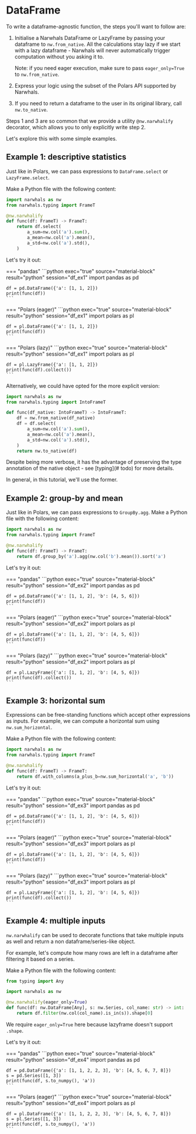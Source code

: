 # DataFrame

To write a dataframe-agnostic function, the steps you'll want to follow are:

1. Initialise a Narwhals DataFrame or LazyFrame by passing your dataframe to `nw.from_native`.
    All the calculations stay lazy if we start with a lazy dataframe - Narwhals will never automatically trigger computation without you asking it to.
   
    Note: if you need eager execution, make sure to pass `eager_only=True` to `nw.from_native`.

2. Express your logic using the subset of the Polars API supported by Narwhals.
3. If you need to return a dataframe to the user in its original library, call `nw.to_native`.

Steps 1 and 3 are so common that we provide a utility `@nw.narwhalify` decorator, which allows you
to only explicitly write step 2.

Let's explore this with some simple examples.

## Example 1: descriptive statistics

Just like in Polars, we can pass expressions to
`DataFrame.select` or `LazyFrame.select`.

Make a Python file with the following content:
```python exec="1" source="above" session="df_ex1"
import narwhals as nw
from narwhals.typing import FrameT

@nw.narwhalify
def func(df: FrameT) -> FrameT:
    return df.select(
        a_sum=nw.col('a').sum(),
        a_mean=nw.col('a').mean(),
        a_std=nw.col('a').std(),
    )
```
Let's try it out:

=== "pandas"
    ```python exec="true" source="material-block" result="python" session="df_ex1"
    import pandas as pd

    df = pd.DataFrame({'a': [1, 1, 2]})
    print(func(df))
    ```

=== "Polars (eager)"
    ```python exec="true" source="material-block" result="python" session="df_ex1"
    import polars as pl

    df = pl.DataFrame({'a': [1, 1, 2]})
    print(func(df))
    ```

=== "Polars (lazy)"
    ```python exec="true" source="material-block" result="python" session="df_ex1"
    import polars as pl

    df = pl.LazyFrame({'a': [1, 1, 2]})
    print(func(df).collect())
    ```

Alternatively, we could have opted for the more explicit version:
```python
import narwhals as nw
from narwhals.typing import IntoFrameT

def func(df_native: IntoFrameT) -> IntoFrameT:
    df = nw.from_native(df_native)
    df = df.select(
        a_sum=nw.col('a').sum(),
        a_mean=nw.col('a').mean(),
        a_std=nw.col('a').std(),
    )
    return nw.to_native(df)
```
Despite being more verbose, it has the advantage of preserving the type annotation of the native
object - see [typing](# todo) for more details.

In general, in this tutorial, we'll use the former.

## Example 2: group-by and mean

Just like in Polars, we can pass expressions to `GroupBy.agg`.
Make a Python file with the following content:
```python exec="1" source="above" session="df_ex2"
import narwhals as nw
from narwhals.typing import FrameT

@nw.narwhalify
def func(df: FrameT) -> FrameT:
    return df.group_by('a').agg(nw.col('b').mean()).sort('a')
```
Let's try it out:

=== "pandas"
    ```python exec="true" source="material-block" result="python" session="df_ex2"
    import pandas as pd

    df = pd.DataFrame({'a': [1, 1, 2], 'b': [4, 5, 6]})
    print(func(df))
    ```

=== "Polars (eager)"
    ```python exec="true" source="material-block" result="python" session="df_ex2"
    import polars as pl

    df = pl.DataFrame({'a': [1, 1, 2], 'b': [4, 5, 6]})
    print(func(df))
    ```

=== "Polars (lazy)"
    ```python exec="true" source="material-block" result="python" session="df_ex2"
    import polars as pl

    df = pl.LazyFrame({'a': [1, 1, 2], 'b': [4, 5, 6]})
    print(func(df).collect())
    ```

## Example 3: horizontal sum

Expressions can be free-standing functions which accept other expressions as inputs.
For example, we can compute a horizontal sum using `nw.sum_horizontal`.

Make a Python file with the following content:
```python exec="1" source="above" session="df_ex3"
import narwhals as nw
from narwhals.typing import FrameT

@nw.narwhalify
def func(df: FrameT) -> FrameT:
    return df.with_columns(a_plus_b=nw.sum_horizontal('a', 'b'))
```
Let's try it out:

=== "pandas"
    ```python exec="true" source="material-block" result="python" session="df_ex3"
    import pandas as pd

    df = pd.DataFrame({'a': [1, 1, 2], 'b': [4, 5, 6]})
    print(func(df))
    ```

=== "Polars (eager)"
    ```python exec="true" source="material-block" result="python" session="df_ex3"
    import polars as pl

    df = pl.DataFrame({'a': [1, 1, 2], 'b': [4, 5, 6]})
    print(func(df))
    ```

=== "Polars (lazy)"
    ```python exec="true" source="material-block" result="python" session="df_ex3"
    import polars as pl

    df = pl.LazyFrame({'a': [1, 1, 2], 'b': [4, 5, 6]})
    print(func(df).collect())
    ```

## Example 4: multiple inputs

`nw.narwhalify` can be used to decorate functions that take multiple inputs as well and
return a non dataframe/series-like object.

For example, let's compute how many rows are left in a dataframe after filtering it based
on a series.

Make a Python file with the following content:
```python exec="1" source="above" session="df_ex4"
from typing import Any

import narwhals as nw

@nw.narwhalify(eager_only=True)
def func(df: nw.DataFrame[Any], s: nw.Series, col_name: str) -> int:
    return df.filter(nw.col(col_name).is_in(s)).shape[0]
```

We require `eager_only=True` here because lazyframe doesn't support `.shape`.

Let's try it out:

=== "pandas"
    ```python exec="true" source="material-block" result="python" session="df_ex4"
    import pandas as pd

    df = pd.DataFrame({'a': [1, 1, 2, 2, 3], 'b': [4, 5, 6, 7, 8]})
    s = pd.Series([1, 3])
    print(func(df, s.to_numpy(), 'a'))
    ```

=== "Polars (eager)"
    ```python exec="true" source="material-block" result="python" session="df_ex4"
    import polars as pl

    df = pl.DataFrame({'a': [1, 1, 2, 2, 3], 'b': [4, 5, 6, 7, 8]})
    s = pl.Series([1, 3])
    print(func(df, s.to_numpy(), 'a'))
    ```
